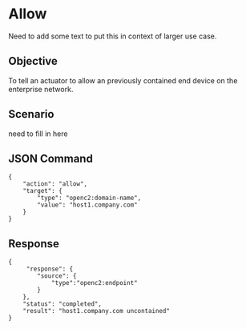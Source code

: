 # Allow

Need to add some text to put this in context of larger use case. 

## Objective
To tell an actuator to allow an previously contained
end device on the enterprise network.

## Scenario
need to fill in here

## JSON Command

```
{
    "action": "allow",
    "target": {
        "type": "openc2:domain-name",
        "value": "host1.company.com"
    }
}
```

## Response

```
{  
     "response": {
        "source": {
            "type":"openc2:endpoint"
        }
    },
    "status": "completed",
    "result": "host1.company.com uncontained"
}
```
